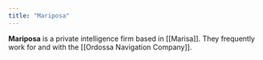 ```yaml
---
title: "Mariposa"
---
```


**Mariposa** is a private intelligence firm based in [[Marisa]]. They frequently work for and with the [[Ordossa Navigation Company]].

